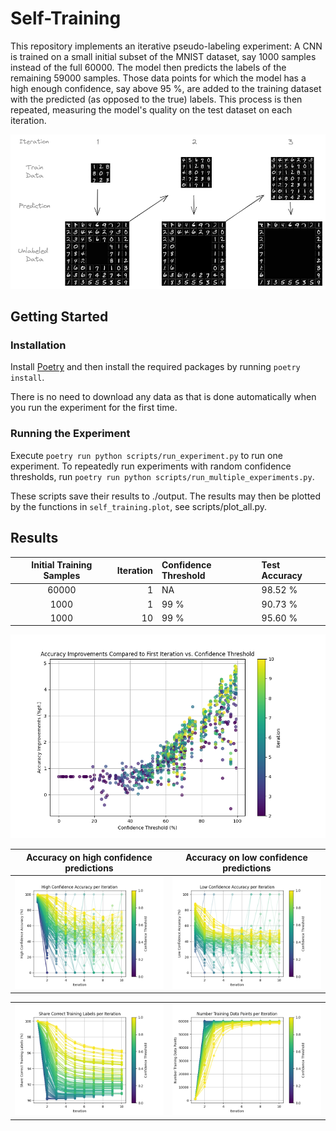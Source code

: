 # Self-Training

This repository implements an iterative pseudo-labeling experiment:
A CNN is trained on a small initial subset of the MNIST dataset, say 1000 samples instead of the full 60000.
The model then predicts the labels of the remaining 59000 samples.
Those data points for which the model has a high enough confidence, say above 95 %, are added to the training dataset with the predicted (as opposed to the true) labels.
This process is then repeated, measuring the model's quality on the test dataset on each iteration.

![process diagram](docs/process-diagram.png)

## Getting Started

### Installation

Install [Poetry](https://python-poetry.org/) and then install the required packages by running `poetry install`.

There is no need to download any data as that is done automatically when you run the experiment for the first time.

### Running the Experiment

Execute `poetry run python scripts/run_experiment.py` to run one experiment.
To repeatedly run experiments with random confidence thresholds, run `poetry run python scripts/run_multiple_experiments.py`.

These scripts save their results to ./output. The results may then be plotted by the functions in `self_training.plot`, see scripts/plot_all.py.

## Results

| Initial Training Samples | Iteration | Confidence Threshold | Test Accuracy |
| :----------------------: | --------: | :------------------- | :------------ |
|          60000           |         1 | NA                   | 98.52 %       |
|           1000           |         1 | 99 %                 | 90.73 %       |
|           1000           |        10 | 99 %                 | 95.60 %       |

![accuracy improvement over first iteration by confidence threshold and iteration](docs/accuracy-improvement-vs-threshold-by-iteration.png)

|                          Accuracy on high confidence predictions                          |                         Accuracy on low confidence predictions                          |
| :---------------------------------------------------------------------------------------: | :-------------------------------------------------------------------------------------: |
| ![high confidence accuracy by iteration](docs/high-confidence-accuracy-per-iteration.png) | ![low confidence accuracy by iteration](docs/low-confidence-accuracy-per-iteration.png) |

|                                                                                                          |                                                                                             |
| :------------------------------------------------------------------------------------------------------: | :-----------------------------------------------------------------------------------------: |
| ![share of train labels that are correct by iteration](docs/share-correct-train-labels-by-iteration.png) | ![number of train data points by iteration](docs/number-train-data-points-by-iteration.png) |
